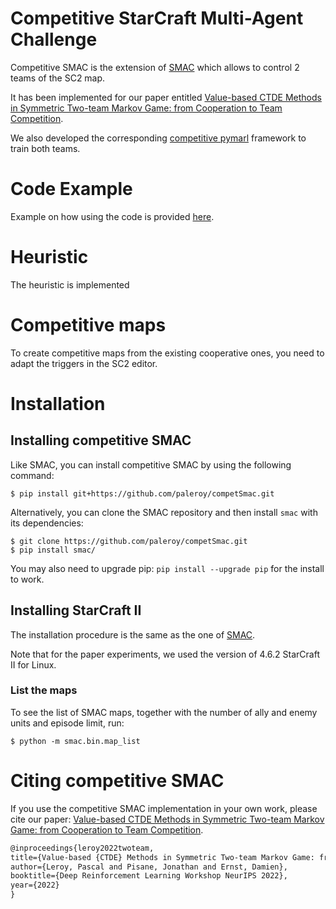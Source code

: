 
# Competitive StarCraft Multi-Agent Challenge

Competitive SMAC is the extension of [SMAC](https://github.com/oxwhirl/smac) which allows to control 2 teams of the SC2 map.

It has been implemented for our paper entitled [Value-based CTDE Methods in Symmetric Two-team Markov Game: from Cooperation to Team Competition](https://arxiv.org/abs/2211.11886).

We also developed the corresponding [competitive pymarl](https://github.com/paleroy/competPymarl) framework to train both teams.

# Code Example
Example on how using the code is provided [here](smac/examples/random_agents_compet.py).

# Heuristic
The heuristic is implemented 

# Competitive maps
To create competitive maps from the existing cooperative ones, you need to adapt the triggers in the SC2 editor.

# Installation

## Installing competitive SMAC

Like SMAC, you can install competitive SMAC by using the following command:

```shell
$ pip install git+https://github.com/paleroy/competSmac.git
```

Alternatively, you can clone the SMAC repository and then install `smac` with its dependencies:

```shell
$ git clone https://github.com/paleroy/competSmac.git
$ pip install smac/
```

You may also need to upgrade pip: `pip install --upgrade pip` for the install to work.

## Installing StarCraft II
The installation procedure is the same as the one of [SMAC](https://github.com/oxwhirl/smac/#installing-starcraft-ii).

Note that for the paper experiments, we used the version of  4.6.2 StarCraft II for Linux.

### List the maps
To see the list of SMAC maps, together with the number of ally and enemy units and episode limit, run:

```shell
$ python -m smac.bin.map_list 
```

# Citing competitive SMAC 

If you use the competitive SMAC implementation in your own work, please cite our paper: [Value-based CTDE Methods in Symmetric Two-team Markov Game: from Cooperation to Team Competition](https://arxiv.org/abs/2211.11886).

```tex
@inproceedings{leroy2022twoteam,
title={Value-based {CTDE} Methods in Symmetric Two-team Markov Game: from Cooperation to Team Competition},
author={Leroy, Pascal and Pisane, Jonathan and Ernst, Damien},
booktitle={Deep Reinforcement Learning Workshop NeurIPS 2022},
year={2022}
}
```
